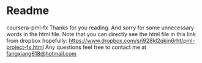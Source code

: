 # Readme
coursera-pml-fx
Thanks for you reading. And sorry for some unnecessary words in the html file. 
Note that you can directly see the html file in this link from dropbox hopefully: 
https://www.dropbox.com/s/i928kl2qkin6rht/pml-project-fx.html
Any questions feel free to contact me at fangxiang618@hotmail.com
